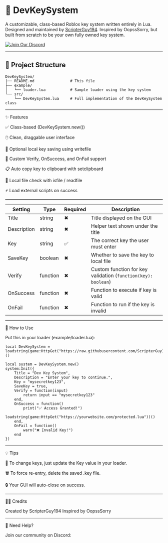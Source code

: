 # 🔐 DevKeySystem

A customizable, class-based Roblox key system written entirely in Lua. Designed and maintained by [ScripterGuy194](https://github.com/ScripterGuy194). Inspired by OopssSorry, but built from scratch to be your own fully owned key system.

[![Join Our Discord](https://img.shields.io/badge/Join%20Discord-5865F2?style=for-the-badge&logo=discord&logoColor=white)](https://discord.gg/Pap524PMYs)

---

## 📁 Project Structure

```
DevKeySystem/
├── README.md                # This file
├── example/
│   └── loader.lua           # Sample loader using the key system
└── src/
    └── DevKeySystem.lua     # Full implementation of the DevKeySystem class
```

---

✨ Features

✅ Class-based (DevKeySystem.new())

🖱️ Clean, draggable user interface

💾 Optional local key saving using writefile

🔐 Custom Verify, OnSuccess, and OnFail support

📋 Auto copy key to clipboard with setclipboard

🧠 Local file check with isfile / readfile

⚡ Load external scripts on success



---

| Setting       | Type       | Required | Description                                                      |
|---------------|------------|----------|------------------------------------------------------------------|
| Title         | string     | ✖        | Title displayed on the GUI                                       |
| Description   | string     | ✖        | Helper text shown under the title                                |
| Key           | string     | ✅       | The correct key the user must enter                              |
| SaveKey       | boolean    | ✖        | Whether to save the key to local file                            |
| Verify        | function   | ✖        | Custom function for key validation (`function(key): boolean`)    |
| OnSuccess     | function   | ✖        | Function to execute if key is valid                              |
| OnFail        | function   | ✖        | Function to run if the key is invalid                            |



---

🚀 How to Use

Put this in your loader (example/loader.lua):
```
local DevKeySystem = loadstring(game:HttpGet("https://raw.githubusercontent.com/ScripterGuy194/DevKeySystem/main/src/DevKeySystem.lua"))()

local system = DevKeySystem.new()
system:Init({
    Title = "Dev Key System",
    Description = "Enter your key to continue.",
    Key = "mysecretkey123",
    SaveKey = true,
    Verify = function(input)
        return input == "mysecretkey123"
    end,
    OnSuccess = function()
        print("✅ Access Granted!")
        loadstring(game:HttpGet("https://yourwebsite.com/protected.lua"))()
    end,
    OnFail = function()
        warn("❌ Invalid Key!")
    end
})
```

---

💡 Tips

🔁 To change keys, just update the Key value in your loader.

🗑️ To force re-entry, delete the saved .key file.

🔒 Your GUI will auto-close on success.



---

🧑‍💻 Credits

Created by ScripterGuy194
Inspired by OopssSorry


---

💬 Need Help?

Join our community on Discord:
